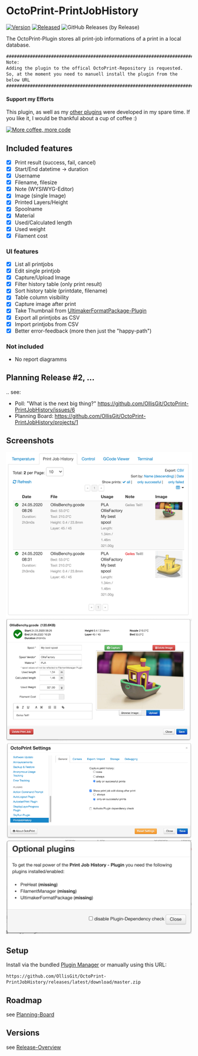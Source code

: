 # OctoPrint-PrintJobHistory

[![Version](https://img.shields.io/badge/dynamic/json.svg?color=brightgreen&label=version&url=https://api.github.com/repos/OllisGit/OctoPrint-PrintJobHistory/releases&query=$[0].name)]()
[![Released](https://img.shields.io/badge/dynamic/json.svg?color=brightgreen&label=released&url=https://api.github.com/repos/OllisGit/OctoPrint-PrintJobHistory/releases&query=$[0].published_at)]()
![GitHub Releases (by Release)](https://img.shields.io/github/downloads/OllisGit/OctoPrint-PrintJobHistory/latest/total.svg)

The OctoPrint-Plugin stores all print-job informations of a print in a local database.
```
###########################################################################
Note:
Adding the plugin to the offical OctoPrint-Repository is requested.
So, at the moment you need to manuell install the plugin from the below URL
###########################################################################
```
#### Support my Efforts

This plugin, as well as my [other plugins](https://github.com/OllisGit/) were developed in my spare time.
If you like it, I would be thankful about a cup of coffee :)

[![More coffee, more code](https://img.shields.io/badge/Donate-PayPal-green.svg)](https://www.paypal.com/cgi-bin/webscr?cmd=_s-xclick&hosted_button_id=6SW5R6ZUKLB5E&source=url)


## Included features

- [x] Print result (success, fail, cancel)
- [x] Start/End datetime -> duration
- [x] Username
- [x] Filename, filesize
- [x] Note (WYSIWYG-Editor)
- [x] Image (single Image)
- [x] Printed Layers/Height
- [x] Spoolname
- [x] Material
- [x] Used/Calculated length
- [x] Used weight
- [x] Filament cost

### UI features
- [x] List all printjobs
- [x] Edit single printjob
- [x] Capture/Upload Image
- [x] Filter history table (only print result)
- [x] Sort history table (printdate, filename)
- [x] Table column visibility
- [x] Capture image after print
- [x] Take Thumbnail from [UltimakerFormatPackage-Plugin](https://plugins.octoprint.org/plugins/UltimakerFormatPackage/)
- [x] Export all printjobs as CSV
- [x] Import printjobs from CSV
- [x] Better error-feedback (more then just the "happy-path")

### Not included
- No report diagramms

## Planning Release #2, ...
.. see:
- Poll: "What is the next big thing?" https://github.com/OllisGit/OctoPrint-PrintJobHistory/issues/6
- Planning Board: https://github.com/OllisGit/OctoPrint-PrintJobHistory/projects/1

## Screenshots
![plugin-tab](screenshots/plugin-tab.png "Plugin-Tab")
![editPrintJob-dialog](screenshots/editPrintJob-dialog.png "EditPrintJob-Dialog")
![plugin-settings](screenshots/plugin-settings.png "Plugin-Settings")
![missingplugins-dialog](screenshots/missingPlugins-dialog.png "MissingPlugins-Dialog")


## Setup

Install via the bundled [Plugin Manager](http://docs.octoprint.org/en/master/bundledplugins/pluginmanager.html)
or manually using this URL:

    https://github.com/OllisGit/OctoPrint-PrintJobHistory/releases/latest/download/master.zip

## Roadmap

see [Planning-Board](https://github.com/OllisGit/OctoPrint-PrintJobHistory/projects/1)

## Versions

see [Release-Overview](https://github.com/OllisGit/OctoPrint-PrintJobHistory/releases/)


